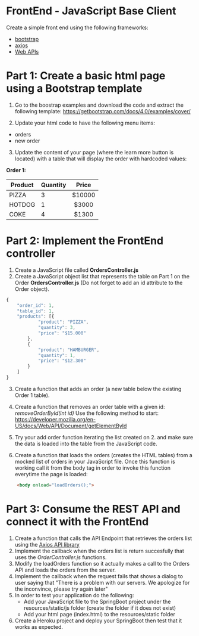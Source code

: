 # FrontEnd - JavaScript Base Client

Create a simple front end using the following frameworks:
 - [bootstrap](https://getbootstrap.com)
 - [axios](https://github.com/axios/axios)
 - [Web APIs](https://developer.mozilla.org/en-US/docs/Web/API)

# Part 1: Create a basic html page using a Bootstrap template

  1. Go to the boostrap examples and download the code and extract the following template:
  https://getbootstrap.com/docs/4.0/examples/cover/
  
  2. Update your html code to have the following menu items:
  - orders
  - new order
  
 3. Update the  content of your page (where the learn more button is located) with a table that will display the order with hardcoded values:
  
**Order 1:**


  | Product | Quantity | Price | 
  | ------------- | ----- |:-------------:| 
  |PIZZA|3|$10000| 
  |HOTDOG|1|$3000|
  |COKE|4|$1300|

# Part 2: Implement the FrontEnd controller

1. Create a JavaScript file called  **OrdersController.js**
2. Create a JavaScript object list that represents the table on Part 1 on the Order **OrdersController.js** (Do not forget to add an id attribute to the Order object).

```javascript
{
	"order_id": 1,
	"table_id": 1,
	"products": [{
			"product": "PIZZA",
			"quantity": 3,
			"price": "$15.000"
		},
		{
			"product": "HAMBURGER",
			"quantity": 1,
			"price": "$12.300"
		}
	]
}
```

3. Create a function that adds an order (a new table below the existing Order 1 table).
4. Create a function that removes an order table with a given id: *removeOrderById(int id)*
    Use the following method to start: https://developer.mozilla.org/en-US/docs/Web/API/Document/getElementById
5. Try your add order function iterating the list created on 2. and make sure the data is loaded into the table from the JavaScript code.

6. Create a function that loads the orders (creates the HTML tables) from a mocked list of orders in your JavaScript file.
Once this function is working call it from the body tag in order to invoke this function everytime the page is loaded:

```html
	<body onload="loadOrders();">
```

# Part 3: Consume the REST API and connect it with the FrontEnd
1. Create a function that calls the API Endpoint that retrieves the orders list using the [Axios API library](https://github.com/axios/axios)
2. Implement the callback when the orders list is return succesfully that uses the *OrderController.js* functions.
3. Modify the loadOrders function so it actually makes a call to the Orders API and loads the orders from the server.
4. Implement the callback when the request fails that shows a dialog to user saying that "There is a problem with our servers. We apologize for the inconvince, please try again later" 
5. In order to test your application do the following:
    - Add your JavaScript file to the SpringBoot project under the resources/static/js folder (create the folder if it does not exist)
    - Add your html page (index.html) to the resources/static folder
6. Create a Heroku project and deploy your SpringBoot then test that it works as expected.
